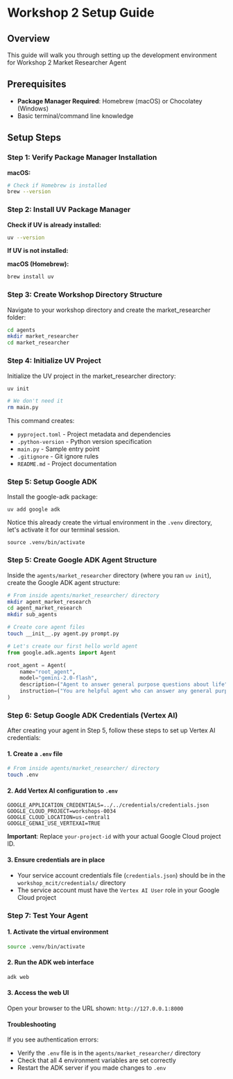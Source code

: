 # Workshop 2 Setup Guide

## Overview

This guide will walk you through setting up the development environment for Workshop 2 Market Researcher Agent

## Prerequisites

- **Package Manager Required**: Homebrew (macOS) or Chocolatey (Windows)
- Basic terminal/command line knowledge

## Setup Steps

### Step 1: Verify Package Manager Installation

**macOS:**

```bash
# Check if Homebrew is installed
brew --version
```

### Step 2: Install UV Package Manager

**Check if UV is already installed:**

```bash
uv --version
```

**If UV is not installed:**

**macOS (Homebrew):**

```bash
brew install uv
```

### Step 3: Create Workshop Directory Structure

Navigate to your workshop directory and create the market_researcher folder:

```bash
cd agents
mkdir market_researcher
cd market_researcher
```

### Step 4: Initialize UV Project

Initialize the UV project in the market_researcher directory:

```bash
uv init

# We don't need it
rm main.py
```

This command creates:

- `pyproject.toml` - Project metadata and dependencies
- `.python-version` - Python version specification
- `main.py` - Sample entry point
- `.gitignore` - Git ignore rules
- `README.md` - Project documentation

### Step 5: Setup Google ADK

Install the google-adk package:

```
uv add google adk
```

Notice this already create the virtual environment in the `.venv` directory, let's activate it
for our terminal session.

```
source .venv/bin/activate
```

### Step 5: Create Google ADK Agent Structure

Inside the `agents/market_researcher` directory (where you ran `uv init`), create the Google ADK agent structure:

```bash
# From inside agents/market_researcher/ directory
mkdir agent_market_research
cd agent_market_research
mkdir sub_agents

# Create core agent files
touch __init__.py agent.py prompt.py
```

```python
# Let's create our first hello world agent
from google.adk.agents import Agent

root_agent = Agent(
    name="root_agent",
    model="gemini-2.0-flash",
    description=("Agent to answer general purpose questions about life"),
    instruction=("You are helpful agent who can answer any general purpose question"),
)

```

### Step 6: Setup Google ADK Credentials (Vertex AI)

After creating your agent in Step 5, follow these steps to set up Vertex AI credentials:

#### 1. Create a `.env` file

```bash
# From inside agents/market_researcher/ directory
touch .env
```

#### 2. Add Vertex AI configuration to `.env`

```env
GOOGLE_APPLICATION_CREDENTIALS=../../credentials/credentials.json
GOOGLE_CLOUD_PROJECT=workshops-0034
GOOGLE_CLOUD_LOCATION=us-central1
GOOGLE_GENAI_USE_VERTEXAI=TRUE
```

**Important**: Replace `your-project-id` with your actual Google Cloud project ID.

#### 3. Ensure credentials are in place

- Your service account credentials file (`credentials.json`) should be in the `workshop_mcit/credentials/` directory
- The service account must have the `Vertex AI User` role in your Google Cloud project

### Step 7: Test Your Agent

#### 1. Activate the virtual environment

```bash
source .venv/bin/activate
```

#### 2. Run the ADK web interface

```bash
adk web
```

#### 3. Access the web UI

Open your browser to the URL shown: `http://127.0.0.1:8000`

#### Troubleshooting

If you see authentication errors:

- Verify the `.env` file is in the `agents/market_researcher/` directory
- Check that all 4 environment variables are set correctly
- Restart the ADK server if you made changes to `.env`
